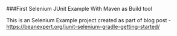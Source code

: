 ###First Selenium JUnit Example With Maven as Build tool

This is an Selenium Example project created as part of blog post - https://beanexpert.org/junit-selenium-gradle-getting-started/